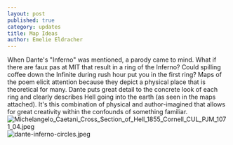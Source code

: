 ```yaml
---
layout: post
published: true
category: updates
title: Map Ideas
author: Emelie Eldracher
---
```

When Dante's "Inferno" was mentioned, a parody came to mind. What if there are faux pas at MIT that result in a ring of the Inferno? Could spilling coffee down the Infinite during rush hour put you in the first ring? Maps of the poem elicit attention because they depict a physical place that is theoretical for many. Dante puts great detail to the concrete look of each ring and clearly describes Hell going into the earth (as seen in the maps attached). It's this combination of physical and author-imagined that allows for great creativity within the confounds of something familiar. ![Michelangelo_Caetani_Cross_Section_of_Hell_1855_Cornell_CUL_PJM_1071_04.jpeg]({{site.baseurl}}/assets/Michelangelo_Caetani_Cross_Section_of_Hell_1855_Cornell_CUL_PJM_1071_04.jpeg)
![dante-inferno-circles.jpeg]({{site.baseurl}}/assets/dante-inferno-circles.jpeg)

